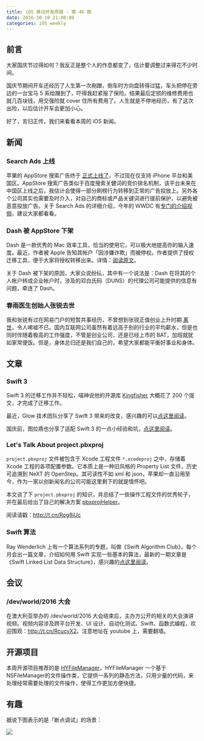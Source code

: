 ```yaml
---
title: iOS 移动开发周报 - 第 46 期
date: 2016-10-10 21:08:08
categories: iOS weekly
---
```


## 前言

大家国庆节过得如何？我反正是整个人的作息都变了，估计要调整过来得花不少时间。

国庆节期间开车还经历了人生第一次剐蹭，倒车时方向盘转得过猛，车头把停在旁边的一台宝马 5 系给蹭到了，吓得我赶紧报了保险。结果最后定损的维修费用也就几百块钱，用交强险就 cover 住所有费用了。人生就是不停地经历，有了这次出险，以后估计开车会更加小心。

好了，言归正传，我们来看看本周的 iOS 新闻。

## 新闻

### Search Ads 上线

苹果的 AppStore 搜索广告终于 [正式上线了](https://developer.apple.com/news/?id=09282016a)，不过现在仅支持 iPhone 平台和美国区。AppStore 搜索广告类似于百度搜索关健词的竞价排名机制，该平台未来在中国区上线之后，我估计会使得一部分刷榜行为转移到正常的广告投放上。另外各个公司其实也需要及时介入，对自己的商标或产品关键词进行提前保护，以避免被恶意投放广告。关于 Search Ads 的详细介绍，今年的 WWDC 有[专门的介绍视频](https://developer.apple.com/videos/play/wwdc2016/302/)，建议大家都看看。

### Dash 被 AppStore 下架

Dash 是一款优秀的 Mac 效率工具，恰当的使用它，可以极大地提高你的输入速度。最近，作者被 Apple 告知其帐户「因涉嫌诈欺」而被停权。作者提供了授权迁移工具，便于大家将授权转移出来。详情：[阅读原文](https://zhuanlan.zhihu.com/p/22782111)。

关于 Dash 被下架的原因，大家众说纷纭，其中有一个说法是：Dash 在将其的个人帐户转成企业帐户时，涉及的邓白氏码（DUNS）的代理公司可能提供的信息有问题，牵连了 Dash。

### 春雨医生创始人张锐去世

我和张锐有过在网易门户的短暂共事经历，不曾想到张锐正值创业上升时期 [离世](http://politics.caijing.com.cn/20161006/4183250.shtml)，令人唏嘘不已。国内互联网公司虽然有着远高于别的行业的平均薪水，但是也同时伴随着极高的工作强度，不管是创业公司，还是已经上市的 BAT，加班就犹如家常便饭。但是，身体总归还是我们自己的，希望大家都能平衡好事业和身体。

## 文章

### Swift 3

Swift 3 的迁移工作并不轻松，喵神说他的开源库 [Kingfisher](https://github.com/onevcat/Kingfisher) 大概花了 200 个提交，才完成了迁移工作。

最近，Glow 技术团队分享了 Swift 3 带来的改变，感兴趣的可以[点这里阅读](http://tech.glowing.com/cn/swift3/)。

国庆前，图拉鼎也分享了适配 Swift 3 的一点小经验和坑，[点这里阅读](https://imtx.me/archives/2064.html)。

### Let's Talk About project.pbxproj

`project.pbxproj` 文件被包含于 Xcode 工程文件 `*.xcodeproj` 之中，存储着 Xcode 工程的各项配置参数。它本质上是一种旧风格的 Property List 文件，历史可追溯到 NeXT 的 OpenStep。其可读性不如 xml 和 json，苹果却一直沿用至今，作为一家以创新闻名的公司可能这里剩下的就是情怀吧。

本文谈了下 `project.pbxproj` 的知识，并总结了一些操作工程文件的优秀轮子，并在最后给出了自己的解决方案 [pbxprojHelper](https://github.com/yulingtianxia/pbxprojHelper)。

阅读请戳：<http://t.cn/Rcg8jUc>

### Swift 算法

Ray Wenderlich 上有一个算法系列的专题，叫做《Swift Algorithm Club》，每个月会出一篇文章，介绍如何用 Swift 实现一些基本的算法，最新的一期文章是《Swift Linked List Data Structure》，感兴趣的[点这里阅读](http://t.cn/RVzeGCu)。

## 会议

### /dev/world/2016 大会

在澳大利亚举办的 /dev/world/2016 大会结束后，主办方公开的相关的大会演讲视频。视频内容涉及跨平台开发、UI 设计、自动化测试、Swift、函数式编程，欢迎围观：<http://t.cn/RcucyX2>。注意地址在 youtube 上，需要翻墙。

## 开源项目

本周开源项目推荐的是 [HYFileManager](https://github.com/castial/HYFileManager/blob/master/Docs/README_cn.md)，HYFileManager 一个基于 NSFileManager的文件操作类，它提供一系列的静态方法，只用少量的代码，来处理经常需要处理的文件操作，使得工作更加方便快捷。

## 有趣

据说下图表示的是「断点调试」的场景：

![](http://ww4.sinaimg.cn/mw690/805c3d47jw1f8l8r3389gg20dw0a1b08.gif)


